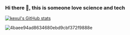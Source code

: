 ### Hi there 👋, this is someone love science and tech
[![kexul's GitHub stats](https://github-readme-stats.vercel.app/api?username=kexul)](https://github.com/kexul/github-readme-stats)

![4baee94ad8634680ebd9cbf372f9888e](https://user-images.githubusercontent.com/5920217/145323260-ec8c03e4-ed05-4531-b411-0bac7721d795.gif)

